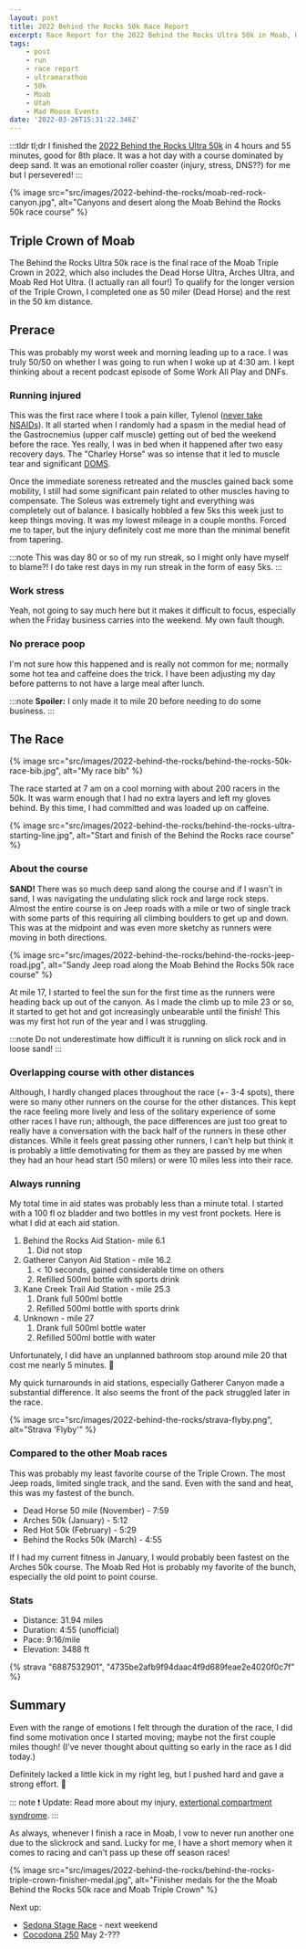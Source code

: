 ```yaml
---
layout: post
title: 2022 Behind the Rocks 50k Race Report
excerpt: Race Report for the 2022 Behind the Rocks Ultra 50k in Moab, Utah. I finished 8th in 4:55.
tags:
    - post
    - run
    - race report
    - ultramarathon
    - 50k
    - Moab
    - Utah
    - Mad Moose Events
date: '2022-03-26T15:31:22.346Z'
---
```

:::tldr
tl;dr I finished the [2022 Behind the Rocks Ultra 50k](https://www.madmooseevents.com/behind-the-rocks-home) in 4 hours and 55 minutes, good for 8th place. It was a hot day with a course dominated by deep sand. It was an emotional roller coaster (injury, stress, DNS??) for me but I persevered!
:::

{% image src="src/images/2022-behind-the-rocks/moab-red-rock-canyon.jpg", alt="Canyons and desert along the Moab Behind the Rocks 50k race course" %}

## Triple Crown of Moab

The Behind the Rocks Ultra 50k race is the final race of the Moab Triple Crown in 2022, which also includes the Dead Horse Ultra, Arches Ultra, and Moab Red Hot Ultra. (I actually ran all four!) To qualify for the longer version of the Triple Crown, I completed one as 50 miler (Dead Horse) and the rest in the 50 km distance.

## Prerace

This was probably my worst week and morning leading up to a race. I was truly 50/50 on whether I was going to run when I woke up at 4:30 am. I kept thinking about a recent podcast episode of Some Work All Play and DNFs.

### Running injured

This was the first race where I took a pain killer, Tylenol ([never take NSAIDs](https://med.stanford.edu/news/all-news/2017/07/pain-reliever-linked-to-kidney-injury-in-endurance-runners.html)). It all started when I randomly had a spasm in the medial head of the Gastrocnemius (upper calf muscle) getting out of bed the weekend before the race. Yes really, I was in bed when it happened after two easy recovery days. The "Charley Horse" was so intense that it led to muscle tear and significant [DOMS](https://doi.org/10.2165/00007256-200333020-00005).

Once the immediate soreness retreated and the muscles gained back some mobility, I still had some significant pain related to other muscles having to compensate. The Soleus was extremely tight and everything was completely out of balance. I basically hobbled a few 5ks this week just to keep things moving. It was my lowest mileage in a couple months. Forced me to taper, but the injury definitely cost me more than the minimal benefit from tapering.

:::note
This was day 80 or so of my run streak, so I might only have myself to blame?! I do take rest days in my run streak in the form of easy 5ks.
:::

### Work stress

Yeah, not going to say much here but it makes it difficult to focus, especially when the Friday business carries into the weekend. My own fault though.

### No prerace poop

I'm not sure how this happened and is really not common for me; normally some hot tea and caffeine does the trick. I have been adjusting my day before patterns to not have a large meal after lunch.

:::note
**Spoiler:** I only made it to mile 20 before needing to do some business.
:::

## The Race

{% image src="src/images/2022-behind-the-rocks/behind-the-rocks-50k-race-bib.jpg", alt="My race bib" %}

The race started at 7 am on a cool morning with about 200 racers in the 50k. It was warm enough that I had no extra layers and left my gloves behind. By this time, I had committed and was loaded up on caffeine.

{% image src="src/images/2022-behind-the-rocks/behind-the-rocks-ultra-starting-line.jpg", alt="Start and finish of the Behind the Rocks race course" %}

### About the course

**SAND!** There was so much deep sand along the course and if I wasn't in sand, I was navigating the undulating slick rock and large rock steps. Almost the entire course is on Jeep roads with a mile or two of single track with some parts of this requiring all climbing boulders to get up and down. This was at the midpoint and was even more sketchy as runners were moving in both directions.

{% image src="src/images/2022-behind-the-rocks/behind-the-rocks-jeep-road.jpg", alt="Sandy Jeep road along the Moab Behind the Rocks 50k race course" %}

At mile 17, I started to feel the sun for the first time as the runners were heading back up out of the canyon. As I made the climb up to mile 23 or so, it started to get hot and got increasingly unbearable until the finish! This was my first hot run of the year and I was struggling.

:::note
Do not underestimate how difficult it is running on slick rock and in loose sand!
:::

### Overlapping course with other distances

Although, I hardly changed places throughout the race (+- 3-4 spots), there were so many other runners on the course for the other distances. This kept the race feeling more lively and less of the solitary experience of some other races I have run; although, the pace differences are just too great to really have a conversation with the back half of the runners in these other distances. While it feels great passing other runners, I can't help but think it is probably a little demotivating for them as they are passed by me when they had an hour head start (50 milers) or were 10 miles less into their race.

### Always running

My total time in aid states was probably less than a minute total. I started with a 100 fl oz bladder and two bottles in my vest front pockets. Here is what I did at each aid station.

1. Behind the Rocks Aid Station- mile 6.1
    1. Did not stop
2. Gatherer Canyon Aid Station - mile 16.2
    1. < 10 seconds, gained considerable time on others
    1. Refilled 500ml bottle with sports drink
3. Kane Creek Trail Aid Station - mile 25.3
    1. Drank full 500ml bottle
    1. Refilled 500ml bottle with sports drink
4. Unknown - mile 27
    1. Drank full 500ml bottle water
    1. Refilled 500ml bottle with water

Unfortunately, I did have an unplanned bathroom stop around mile 20 that cost me nearly 5 minutes. :shit:

My quick turnarounds in aid stations, especially Gatherer Canyon made a substantial difference. It also seems the front of the pack struggled later in the race.

{% image src="src/images/2022-behind-the-rocks/strava-flyby.png", alt="Strava 'Flyby'" %}

### Compared to the other Moab races

This was probably my least favorite course of the Triple Crown. The most Jeep roads, limited single track, and the sand. Even with the sand and heat, this was my fastest of the bunch.

* Dead Horse 50 mile (November) - 7:59
* Arches 50k (January) - 5:12
* Red Hot 50k (February) - 5:29
* Behind the Rocks 50k (March) - 4:55

If I had my current fitness in January, I would probably been fastest on the Arches 50k course. The Moab Red Hot is probably my favorite of the bunch, especially the old point to point course.

### Stats

* Distance: 31.94 miles
* Duration: 4:55 (unofficial)  
* Pace: 9:16/mile
* Elevation: 3488 ft

{% strava "6887532901", "4735be2afb9f94daac4f9d689feae2e4020f0c7f" %}

## Summary

Even with the range of emotions I felt through the duration of the race, I did find some motivation once I started moving; maybe not the first couple miles though! (I've never thought about quitting so early in the race as I did today.)

Definitely lacked a little kick in my right leg, but I pushed hard and gave a strong effort. :100: 

::: note
:heavy_exclamation_mark: Update: Read more about my injury, [extertional compartment syndrome](/posts/running-with-exertional-compartment-syndrome).
:::

As always, whenever I finish a race in Moab, I vow to never run another one due to the slickrock and sand. Lucky for me, I have a short memory when it comes to racing and can't pass up these off season races!

{% image src="src/images/2022-behind-the-rocks/behind-the-rocks-triple-crown-finisher-medal.jpg", alt="Finisher medals for the the Moab Behind the Rocks 50k race and Moab Triple Crown" %}

Next up: 
- [Sedona Stage Race](http://www.trailrunningescapes.com/races2.html) - next weekend
- [Cocodona 250](http://cocodona.com/) May 2-???